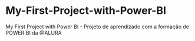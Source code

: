 # My-First-Project-with-Power-BI
My First Project with Power BI - Projeto de aprendizado com a formação de POWER BI da @ALURA
